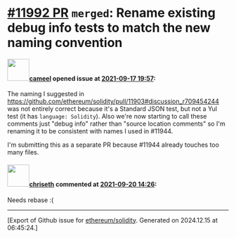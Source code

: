 # [\#11992 PR](https://github.com/ethereum/solidity/pull/11992) `merged`: Rename existing debug info tests to match the new naming convention

#### <img src="https://avatars.githubusercontent.com/u/137030?v=4" width="50">[cameel](https://github.com/cameel) opened issue at [2021-09-17 19:57](https://github.com/ethereum/solidity/pull/11992):

The naming I suggested in https://github.com/ethereum/solidity/pull/11903#discussion_r709454244 was not entirely correct because it's a Standard JSON test, but not a Yul test (it has `language: Solidity`). Also we're now starting to call these comments just "debug info" rather than "source location comments" so I'm renaming it to be consistent with names I used in #11944.

I'm submitting this as a separate PR because #11944 already touches too many files.

#### <img src="https://avatars.githubusercontent.com/u/9073706?v=4" width="50">[chriseth](https://github.com/chriseth) commented at [2021-09-20 14:26](https://github.com/ethereum/solidity/pull/11992#issuecomment-922979219):

Needs rebase :(


-------------------------------------------------------------------------------



[Export of Github issue for [ethereum/solidity](https://github.com/ethereum/solidity). Generated on 2024.12.15 at 06:45:24.]
